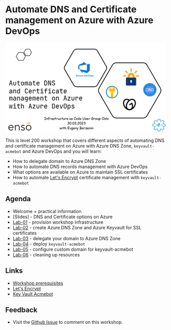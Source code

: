 # Automate DNS and Certificate management on Azure with Azure DevOps

![logo](images/logo.png)

This is level 200 workshop that covers different aspects of automating DNS and certificate management on Azure with Azure DNS Zone, `keyvault-acmebot` and Azure DevOps and you will learn: 

* How to delegate domain to Azure DNS Zone
* How to automate DNS records management with Azure DevOps
* What options are available on Azure to maintain SSL certificates
* How to automate [Let's Encrypt](https://letsencrypt.org/) certificate management with `keyvault-acmebot`

## Agenda

* Welcome + practical information
* [Slides] - DNS and Certificate options on Azure
* [Lab-01](labs/lab-01/readme.md) - provision workshop infrastructure
* [Lab-02](labs/lab-02/readme.md) - create Azure DNS Zone and Azure Keyvault for SSL certificates
* [Lab-03](labs/lab-03/readme.md) - delegate your domain to Azure DNS Zone
* [Lab-04](labs/lab-04/readme.md) - deploy `keyvault-acmebot`
* [Lab-05](labs/lab-05/readme.md) - configure custom domain for keyvault-acmebot
* [Lab-06](labs/lab-06/readme.md) - cleaning up resources

## Links

* [Workshop prerequisites](prerequisites.md)
* [Let's Encrypt](https://letsencrypt.org/)
* [Key Vault Acmebot](https://github.com/shibayan/keyvault-acmebot)

## Feedback

* Visit the [Github Issue](https://github.com/evgenyb/iac-workshops/issues/7) to comment on this workshop.
